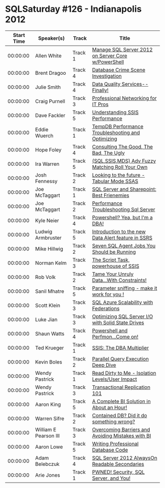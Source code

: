 # SQLSaturday #126 - Indianapolis 2012
Start Time|Speaker(s)|Track|Title
---|---|---|---
00:00:00|Allen White|Track 1|[Manage SQL Server 2012 on Server Core w/PowerShell](10005.md)
00:00:00|Brent Dragoo|Track 4|[Database Crime Scene Investigation](10190.md)
00:00:00|Julie Smith|Track 4|[Data Quality Services--Finally!](11112.md)
00:00:00|Craig Purnell|Track 3|[Professional Networking for IT Pros](12027.md)
00:00:00|Dave Fackler|Track 5|[Understanding SSIS Performance](12346.md)
00:00:00|Eddie Wuerch|Track 1|[TempDB Performance Troubleshooting and Optimizing](14037.md)
00:00:00|Hope Foley|Track 4|[Consulting The Good, The Bad, The Ugly ](15019.md)
00:00:00|Ira Warren|Track 5|[(SQL,SSIS,MDS) Adv Fuzzy Matching Roll Your Own](15482.md)
00:00:00|Josh Fennessy|Track 2|[Looking to the future - Tabular Mode SSAS](16715.md)
00:00:00|Joe McTaggart|Track 1|[SQL Server and Sharepoint: Best Frienemies](17130.md)
00:00:00|Joe McTaggart|Track 2|[Performance Troubleshooting Sql Server](17131.md)
00:00:00|Kyle Neier|Track 4|[Powershell? Yea, but I'm a DBA!](18885.md)
00:00:00|Ludwig Armbruster|Track 5|[Introduction to the new Data Alert feature in SSRS](19318.md)
00:00:00|Mike Hillwig|Track 2|[Seven SQL Agent Jobs You Should be Running](20552.md)
00:00:00|Norman Kelm|Track 3|[The Script Task, powerhouse of SSIS](21505.md)
00:00:00|Rob Volk|Track 2|[Tame Your Unruly Data...With Constraints!](23319.md)
00:00:00|Sanil Mhatre|Track 5|[Parameter sniffing - make it work for you !](23957.md)
00:00:00|Scott Klein|Track 3|[SQL Azure Scalability with Federations](24119.md)
00:00:00|Luke Jian|Track 3|[Optimizing SQL Server I/O with Solid State Drives](24311.md)
00:00:00|Shaun Watts|Track 4|[Powershell and Perfmon...Come on!](24408.md)
00:00:00|Ted Krueger|Track 1|[SSIS: The DBA Multiplier](26081.md)
00:00:00|Kevin Boles|Track 2|[Parallel Query Execution Deep Dive](26292.md)
00:00:00|Wendy Pastrick|Track 1|[Read Dirty to Me - Isolation Levels/User Impact](27794.md)
00:00:00|Wendy Pastrick|Track 3|[Transactional Replication 101](27795.md)
00:00:00|Aaron King|Track 5|[A Complete BI Solution in About an Hour! ](28566.md)
00:00:00|Warren Sifre|Track 2|[Contained DB?  Did it do something wrong?](33857.md)
00:00:00|William E Pearson III|Track 3|[Overcoming Barriers and Avoiding Mistakes with BI](34465.md)
00:00:00|Aaron Lowe|Track 5|[Writing Professional Database Code](8898.md)
00:00:00|Adam Belebczuk|Track 4|[SQL Server 2012 AlwaysOn Readable Secondaries](8987.md)
00:00:00|Arie Jones|Track 1|[PWNED! Security, SQL Server, and You!](9801.md)

